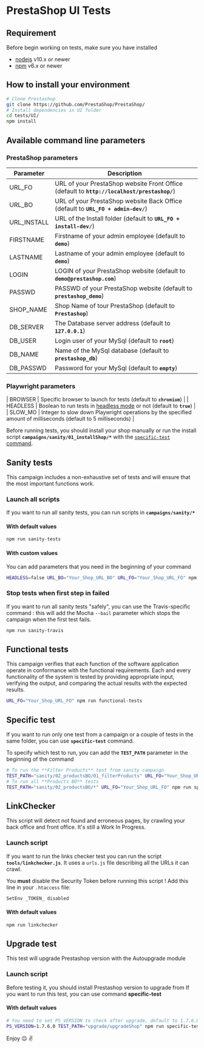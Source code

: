 # PrestaShop UI Tests

## Requirement

Before begin working on tests, make sure you have installed 

* [nodejs](https://nodejs.org/) v10.x or newer
* [npm](https://www.npmjs.com/) v6.x or newer

## How to install your environment

```bash
# Clone Prestashop
git clone https://github.com/PrestaShop/PrestaShop/
# Install dependencies in UI folder
cd tests/UI/
npm install
```

## Available command line parameters

### PrestaShop parameters

| Parameter           | Description      |
|---------------------|----------------- |
| URL_FO              | URL of your PrestaShop website Front Office (default to **`http://localhost/prestashop/`**) |
| URL_BO              | URL of your PrestaShop website Back Office (default to **`URL_FO + admin-dev/`**) |
| URL_INSTALL         | URL of the Install folder (default to **`URL_FO + install-dev/`**) |
| FIRSTNAME           | Firstname of your admin employee (default to **`demo`**) |
| LASTNAME            | Lastname of your admin employee (default to **`demo`**) |
| LOGIN               | LOGIN of your PrestaShop website (default to **`demo@prestashop.com`**) |
| PASSWD              | PASSWD of your PrestaShop website (default to **`prestashop_demo`**) |
| SHOP_NAME            | Shop Name of tour PrestaShop (default to **`Prestashop`**) |
| DB_SERVER           | The Database server address (default to **`127.0.0.1`**) |
| DB_USER             | Login user of your MySql (default to **`root`**) |
| DB_NAME             | Name of the MySql database (default to **`prestashop_db`**) |
| DB_PASSWD           | Password for your MySql (default to **`empty`**) |

### Playwright parameters

| BROWSER             | Specific browser to launch for tests (default to **`chromium`**) |
| HEADLESS            | Boolean to run tests in [headless mode](https://en.wikipedia.org/wiki/Headless_software) or not (default to **`true`**) |
| SLOW_MO             | Integer to slow down Playwright operations by the specified amount of milliseconds (default to 5 milliseconds) |

Before running tests, you should install your shop manually or run the install script **`campaigns/sanity/01_installShop/*`** with the [`specific-test` command](README.md#specific-test).

## Sanity tests 
This campaign includes a non-exhaustive set of tests and will ensure that the most important functions work.

### Launch all scripts
If you want to run all sanity tests, you can run scripts in **`campaigns/sanity/*`**

#### With default values

```bash
npm run sanity-tests
```

#### With custom values
You can add parameters that you need in the beginning of your command 
```bash
HEADLESS=false URL_BO="Your_Shop_URL_BO" URL_FO="Your_Shop_URL_FO" npm run sanity-tests
```

### Stop tests when first step in failed
If you want to run all sanity tests "safely", you can use the Travis-specific command : this will add the Mocha `--bail` parameter which stops the campaign when the first test fails.

```bash
npm run sanity-travis
```

## Functional tests 
This campaign verifies that each function of the software application operate in conformance with the functional requirements. 
Each and every functionality of the system is tested by providing appropriate input, verifying the output, and comparing the actual results with the expected results.

```bash
URL_FO="Your_Shop_URL_FO" npm run functional-tests
```

## Specific test 
If you want to run only one test from a campaign or a couple of tests in the same folder, you can use **`specific-test`** command.

To specify which test to run, you can add the **`TEST_PATH`** parameter in the beginning of the command

```bash
# To run the **Filter Products** test from sanity campaign
TEST_PATH="sanity/02_productsBO/01_filterProducts" URL_FO="Your_Shop_URL_FO" npm run specific-test
# To run all **Products BO** tests 
TEST_PATH="sanity/02_productsBO/*" URL_FO="Your_Shop_URL_FO" npm run specific-test
```


## LinkChecker
This script will detect not found and erroneous pages, by crawling your back office and front office. It's still a Work In Progress.


### Launch script
If you want to run the links checker test you can run the script **`tools/linkchecker.js`**.
It uses a `urls.js` file describing all the URLs it can crawl.

You **must** disable the Security Token before running this script ! Add this line in your `.htaccess` file:

```bash
SetEnv _TOKEN_ disabled
``` 

#### With default values

```bash
npm run linkchecker
```

## Upgrade test
This test will upgrade Prestashop version with the Autoupgrade module

### Launch script
Before testing it, you should install Prestashop version to upgrade from
If you want to run this test, you can use command **specific-test**

#### With default values

```bash
# You need to set PS_VERSION to check after upgrade, default to 1.7.6.0 
PS_VERSION=1.7.6.0 TEST_PATH="upgrade/upgradeShop" npm run specific-test
```

Enjoy :wink: :v:
